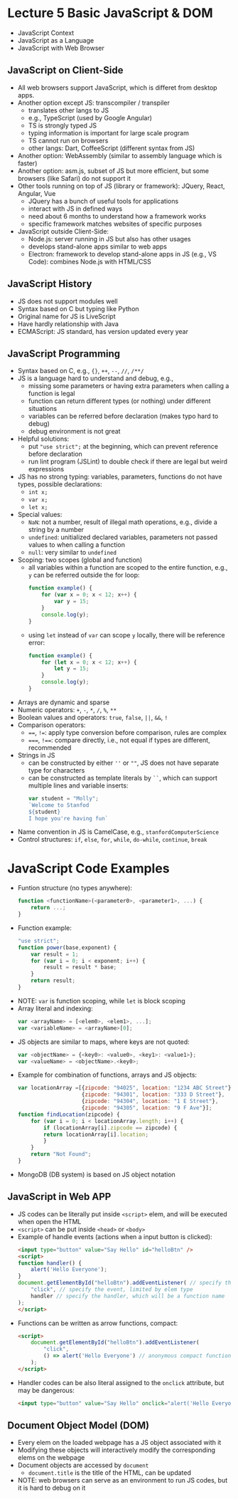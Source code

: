 # Lecture 5 Basic JavaScript & DOM
- JavaScript Context
- JavaScript as a Language
- JavaScript with Web Browser

## JavaScript on Client-Side
- All web browsers support JavaScript, which is differet from desktop apps.
- Another option except JS: transcompiler / transpiler
    - translates other langs to JS
    - e.g., TypeScript (used by Google Angular)
    - TS is strongly typed JS
    - typing information is important for large scale program
    - TS cannot run on browsers
    - other langs: Dart, CoffeeScript (different syntax from JS)
- Another option: WebAssembly (similar to assembly language which is faster)
- Another option: asm.js, subset of JS but more efficient, but some browsers (like Safari) do not support it
- Other tools running on top of JS (library or framework): JQuery, React, Angular, Vue
    - JQuery has a bunch of useful tools for applications
    - interact with JS in defined ways
    - need about 6 months to understand how a framework works
    - specific framework matches websites of specific purposes
- JavaScript outside Client-Side:
    - Node.js: server running in JS but also has other usages
    - develops stand-alone apps similar to web apps
    - Electron: framework to develop stand-alone apps in JS (e.g., VS Code): combines Node.js with HTML/CSS

## JavaScript History
- JS does not support modules well
- Syntax based on C but typing like Python
- Original name for JS is LiveScript
- Have hardly relationship with Java
- ECMAScript: JS standard, has version updated every year

## JavaScript Programming
- Syntax based on C, e.g., `{}`, `++`, `--`, `//`, `/**/`
- JS is a language hard to understand and debug, e.g.,
    - missing some parameters or having extra parameters when calling a function is legal
    - function can return different types (or nothing) under different situations
    - variables can be referred before declaration (makes typo hard to debug)
    - debug environment is not great
- Helpful solutions:
    - put `"use strict";` at the beginning, which can prevent reference before declaration
    - run lint program (JSLint) to double check if there are legal but weird expressions
- JS has no strong typing: variables, parameters, functions do not have types, possible declarations:
    - `int x;`
    - `var x;`
    - `let x;`
- Special values:
    - `NaN`: not a number, result of illegal math operations, e.g., divide a string by a number
    - `undefined`: unitialized declared variables, parameters not passed values to when calling a function
    - `null`: very similar to `undefined`
- Scoping: two scopes (global and function)
    - all variables within a function are scoped to the entire function, e.g., `y` can be referred outside the for loop:
        ```js
        function example() {
            for (var x = 0; x < 12; x++) {
                var y = 15;
            }
            console.log(y);
        }
        ```
    - using `let` instead of `var` can scope `y` locally, there will be reference error:
        ```js
        function example() {
            for (let x = 0; x < 12; x++) {
                let y = 15;
            }
            console.log(y);
        }
        ```
- Arrays are dynamic and sparse
- Numeric operators: `+`, `-`, `*`, `/`, `%`, `**`
- Boolean values and operators: `true`, `false`, `||`, `&&`, `!`
- Comparison operators: 
    - `==`, `!=`: apply type conversion before comparison, rules are complex
    - `===`, `!==`: compare directly, i.e., not equal if types are different, recommended
- Strings in JS 
    - can be constructed by either `''` or `""`, JS does not have separate type for characters
    - can be constructed as template literals by ``` `` ```, which can support multiple lines and variable inserts:
        ```js
        var student = "Molly";
        `Welcome to Stanfod
        ${student}
        I hope you're having fun`
        ```
- Name convention in JS is CamelCase, e.g., `stanfordComputerScience`
- Control structures: `if`, `else`, `for`, `while`, `do-while`, `continue`, `break`

# JavaScript Code Examples
- Funtion structure (no types anywhere):
    ```js
    function <functionName>(<parameter0>, <parameter1>, ...) {
        return ...;
    }
    ```
- Function example:
    ```js
    "use strict";
    function power(base,exponent) {
        var result = 1;
        for (var i = 0; i < exponent; i++) {
            result = result * base;
        }
        return result;
    }
    ```
- NOTE: `var` is function scoping, while `let` is block scoping
- Array literal and indexing:
    ```js
    var <arrayName> = [<elem0>, <elem1>, ...];
    var <variableName> = <arrayName>[0];
    ```
- JS objects are similar to maps, where keys are not quoted:
    ```js
    var <objectName> = {<key0>: <value0>, <key1>: <value1>};
    var <valueName> = <objectName>.<key0>;
    ```
- Example for combination of functions, arrays and JS objects:
    ```js
    var locationArray =[{zipcode: "94025", location: "1234 ABC Street"},
                        {zipcode: "94301", location: "333 D Street"},
                        {zipcode: "94304", location: "1 E Street"},
                        {zipcode: "94305", location: "9 F Ave"}];
    function findLocation(zipcode) {
        for (var i = 0; i < locationArray.length; i++) {
            if (locationArray[i].zipcode == zipcode) {
            return locationArray[i].location;
            }
        }
        return "Not Found";
    }
    ```
- MongoDB (DB system) is based on JS object notation

## JavaScript in Web APP
- JS codes can be literally put inside `<script>` elem, and will be executed when open the HTML
- `<script>` can be put inside `<head>` or `<body>`
- Example of handle events (actions when a input button is clicked):
    ```html
    <input type="button" value="Say Hello" id="helloBtn" />
    <script>
    function handler() {
        alert('Hello Everyone');
    }       
    document.getElementById("helloBtn").addEventListener( // specify the elem by id
        "click", // specify the event, limited by elem type
        handler // specify the handler, which will be a function name
    );
    </script>
    ```
- Functions can be written as arrow functions, compact:
    ```html
    <script>
        document.getElementById("helloBtn").addEventListener(
            "click",
            () => alert('Hello Everyone') // anonymous compact function in one line
        );
    </script>
    ```
- Handler codes can be also literal assigned to the `onclick` attribute, but may be dangerous:
    ```html
    <input type="button" value="Say Hello" onclick="alert('Hello Everyone');" />
    ```

## Document Object Model (DOM)
- Every elem on the loaded webpage has a JS object associated with it
- Modifying these objects will interactively modify the corresponding elems on the webpage
- Document objects are accessed by `document`
    - `document.title` is the title of the HTML, can be updated
- NOTE: web browsers can serve as an environment to run JS codes, but it is hard to debug on it